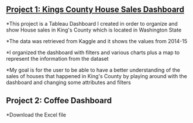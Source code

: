 ## [Project 1: Kings County House Sales Dashboard](https://public.tableau.com/views/KingCountyHouseSalesDashboard_16976699907880/Dashboard1?:language=en-US&:display_count=n&:origin=viz_share_link)

*This project is a Tableau Dashboard I created in order to organize and show House sales in King's County which is located in Washington State

*The data was retrieved from Kaggle and it shows the values from 2014-15

*I organized the dashboard with filters and various charts plus a map to represent the information from the dataset

*My goal is for the user to be able to have a better understanding of the sales of houses that happened in King's County by playing around with the dashboard and changing some attributes and filters

## Project 2: Coffee Dashboard

*Download the Excel file
